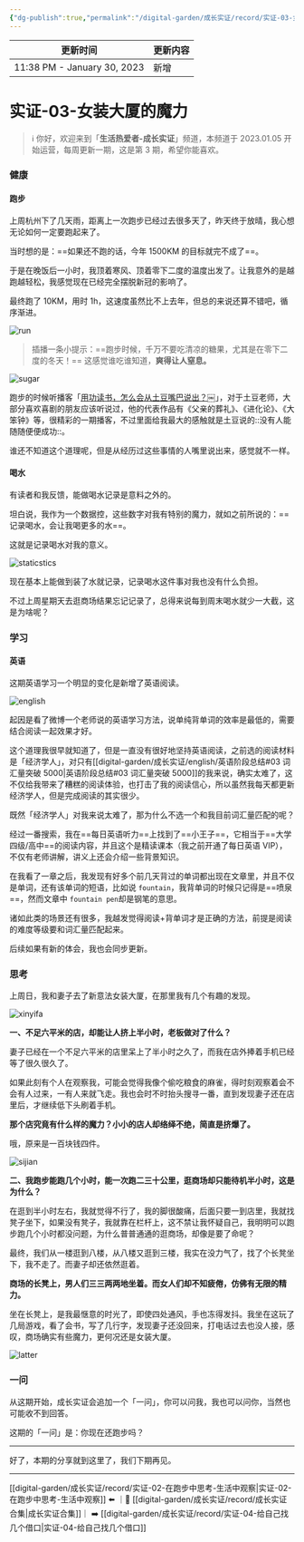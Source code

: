 ```yaml
---
{"dg-publish":true,"permalink":"/digital-garden/成长实证/record/实证-03-女装大厦的魔力/"}
---
```



| 更新时间                        | 更新内容 |
| --------------------------- | ---- |
| 11:38 PM - January 30, 2023 | 新增   |


# 实证-03-女装大厦的魔力

> ℹ️ 你好，欢迎来到「**生活热爱者-成长实证**」频道，本频道于 2023.01.05 开始运营，每周更新一期，这是第 3 期，希望你能喜欢。

### 健康

#### 跑步

上周杭州下了几天雨，距离上一次跑步已经过去很多天了，昨天终于放晴，我心想无论如何一定要跑起来了。

当时想的是：==如果还不跑的话，今年 1500KM 的目标就完不成了==。

于是在晚饭后一小时，我顶着寒风、顶着零下二度的温度出发了。让我意外的是越跑越轻松，我感觉现在已经完全摆脱新冠的影响了。

最终跑了 10KM，用时 1h，这速度虽然比不上去年，但总的来说还算不错吧，循序渐进。

![run](https://100-1258489360.cos.ap-shanghai.myqcloud.com/image-20230130110142116.png)

> 插播一条小提示：==跑步时候，千万不要吃清凉的糖果，尤其是在零下二度的冬天！== 这感觉谁吃谁知道，**爽得让人窒息。**

![sugar](https://100-1258489360.cos.ap-shanghai.myqcloud.com/image-20230130110242765.png)

跑步的时候听播客「[用功读书，怎么会从土豆嘴巴说出？](https://www.xiaoyuzhoufm.com/episode/63c34d81a36321008dfb72d3)￼」，对于土豆老师，大部分喜欢喜剧的朋友应该听说过，他的代表作品有《父亲的葬礼》、《进化论》、《大笨钟》等，很精彩的一期播客，不过里面给我最大的感触就是土豆说的::没有人能随随便便成功::。

谁还不知道这个道理呢，但是从经历过这些事情的人嘴里说出来，感觉就不一样。

#### 喝水

有读者和我反馈，能做喝水记录是意料之外的。

坦白说，我作为一个数据控，这些数字对我有特别的魔力，就如之前所说的：==记录喝水，会让我喝更多的水==。

这就是记录喝水对我的意义。

![staticstics](https://100-1258489360.cos.ap-shanghai.myqcloud.com/image-20230130110426375.png)

现在基本上能做到装了水就记录，记录喝水这件事对我也没有什么负担。

不过上周星期天去逛商场结果忘记记录了，总得来说每到周末喝水就少一大截，这是为啥呢？

### 学习

#### 英语

这期英语学习一个明显的变化是新增了英语阅读。

![english](https://100-1258489360.cos.ap-shanghai.myqcloud.com/image-20230130110445991.png)

起因是看了微博一个老师说的英语学习方法，说单纯背单词的效率是最低的，需要结合阅读一起效果才好。

这个道理我很早就知道了，但是一直没有很好地坚持英语阅读，之前选的阅读材料是「经济学人」，对只有[[digital-garden/成长实证/english/英语阶段总结#03 词汇量突破 5000\|英语阶段总结#03 词汇量突破 5000]]的我来说，确实太难了，这不仅给我带来了糟糕的阅读体验，也打击了我的阅读信心，所以虽然我每天都更新经济学人，但是完成阅读的其实很少。

既然「经济学人」对我来说太难了，那为什么不选一个和我目前词汇量匹配的呢？

经过一番搜索，我在==每日英语听力==上找到了==小王子==，它相当于==大学四级/高中==的阅读内容，并且这个是精读课本（我之前开通了每日英语 VIP），不仅有老师讲解，讲义上还会介绍一些背景知识。

在我看了一章之后，我发现有好多个前几天背过的单词都出现在文章里，并且不仅是单词，还有该单词的短语，比如说 `fountain`，我背单词的时候只记得是==喷泉==，然而文章中 `fountain pen`却是钢笔的意思。

诸如此类的场景还有很多，我越发觉得阅读+背单词才是正确的方法，前提是阅读的难度等级要和词汇量匹配起来。

后续如果有新的体会，我也会同步更新。

### 思考

上周日，我和妻子去了新意法女装大厦，在那里我有几个有趣的发现。

![xinyifa](https://100-1258489360.cos.ap-shanghai.myqcloud.com/image-20230129180434226.png)

**一、不足六平米的店，却能让人挤上半小时，老板做对了什么？**

妻子已经在一个不足六平米的店里呆上了半小时之久了，而我在店外捧着手机已经等了很久很久了。

如果此刻有个人在观察我，可能会觉得我像个偷吃粮食的麻雀，得时刻观察着会不会有人过来，一有人来就飞走。我也会时不时抬头搜寻一番，直到发现妻子还在店里后，才继续低下头刷着手机。

**那个店究竟有什么样的魔力？小小的店人却络绎不绝，简直是挤爆了。**

哦，原来是一百块钱四件。

![sijian](https://100-1258489360.cos.ap-shanghai.myqcloud.com/image-20230129180526326.png)

**二、我跑步能跑几个小时，能一次跑二三十公里，逛商场却只能待机半小时，这是为什么？**

在逛到半小时左右，我就觉得不行了，我的脚很酸痛，后面只要一到店里，我就找凳子坐下，如果没有凳子，我就靠在栏杆上，这不禁让我怀疑自己，我明明可以跑步跑几个小时都没问题，为什么普普通通的逛商场，却像是要了命呢？

最终，我们从一楼逛到八楼，从八楼又逛到三楼，我实在没力气了，找了个长凳坐下，我不走了。而妻子却还依然逛着。

**商场的长凳上，男人们三三两两地坐着。而女人们却不知疲倦，仿佛有无限的精力。**

坐在长凳上，是我最惬意的时光了，即使四处通风，手也冻得发抖。我坐在这玩了几局游戏，看了会书，写了几行字，发现妻子还没回来，打电话过去也没人接，感叹，商场确实有些魔力，更何况还是女装大厦。

![latter](https://100-1258489360.cos.ap-shanghai.myqcloud.com/image-20230130110957742.png)

### 一问

从这期开始，成长实证会追加一个「一问」，你可以问我，我也可以问你，当然也可能收不到回答。

这期的「一问」是：你现在还跑步吗？

---

好了，本期的分享就到这里了，我们下期再见。

---

[[digital-garden/成长实证/record/实证-02-在跑步中思考-生活中观察\|实证-02-在跑步中思考-生活中观察]] ⬅️ ｜📑 [[digital-garden/成长实证/record/成长实证合集\|成长实证合集]]｜ ➡️ [[digital-garden/成长实证/record/实证-04-给自己找几个借口\|实证-04-给自己找几个借口]]
